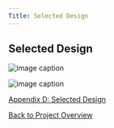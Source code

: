```yaml
---
Title: Selected Design
---
```


## Selected Design

![image caption](https://media.discordapp.net/attachments/1062096006642147503/1066076495426113576/image.png?width=1160&height=904)

![image caption](https://media.discordapp.net/attachments/1062096006642147503/1066078297475256391/image.png?width=1099&height=903)

[Appendix D: Selected Design](AppendixC_SelectedDesign.md)

[Back to Project Overview](index.md)
